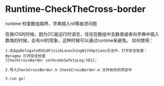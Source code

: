 # Runtime-CheckTheCross-border
runtime 检查数组越界、字典插入nil等崩溃问题

在做iOS的时候，因为OC是运行时语言，往往在数组中去数值或者向字典中插入数值的时候，会有nil的现象，这种时候可以通过runtime来避免。
如何使用：
  
    1.在AppDelegate的didFinishLaunchingWithOptions方法中，打开安全检查：
    #pragma 打开安全检查
    [CheckCrossBorder setXcodeSafetyLog:YES];
    
    2.导入CheckCrossBorder.h CheckCrossBorder.m 文件到你的项目中
    
    3.run go!
    
